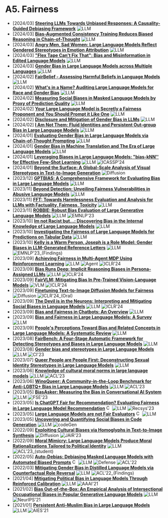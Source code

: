 # A5. Fairness
- [2024/03] **[Steering LLMs Towards Unbiased Responses: A Causality-Guided Debiasing Framework](https://arxiv.org/abs/2403.08743)** ![LLM](https://img.shields.io/badge/LLM-589cf4)
- [2024/03] **[Bias-Augmented Consistency Training Reduces Biased Reasoning in Chain-of-Thought](https://arxiv.org/abs/2403.05518)** ![LLM](https://img.shields.io/badge/LLM-589cf4)
- [2024/03] **[Angry Men, Sad Women: Large Language Models Reflect Gendered Stereotypes in Emotion Attribution](https://arxiv.org/abs/2403.03121)** ![LLM](https://img.shields.io/badge/LLM-589cf4)
- [2024/03] **["Flex Tape Can't Fix That": Bias and Misinformation in Edited Language Models](https://arxiv.org/abs/2403.00180)** ![LLM](https://img.shields.io/badge/LLM-589cf4)
- [2024/03] **[Gender Bias in Large Language Models across Multiple Languages](https://arxiv.org/abs/2403.00277)** ![LLM](https://img.shields.io/badge/LLM-589cf4)
- [2024/02] **[FairBelief - Assessing Harmful Beliefs in Language Models](https://arxiv.org/abs/2402.17389)** ![LLM](https://img.shields.io/badge/LLM-589cf4)
- [2024/02] **[What's in a Name? Auditing Large Language Models for Race and Gender Bias](https://arxiv.org/abs/2402.14875)** ![LLM](https://img.shields.io/badge/LLM-589cf4)
- [2024/02] **[Measuring Social Biases in Masked Language Models by Proxy of Prediction Quality](https://arxiv.org/abs/2402.13954)** ![LLM](https://img.shields.io/badge/LLM-589cf4)
- [2024/02] **[Your Large Language Model is Secretly a Fairness Proponent and You Should Prompt it Like One](https://arxiv.org/abs/2402.12150)** ![LLM](https://img.shields.io/badge/LLM-589cf4)
- [2024/02] **[Disclosure and Mitigation of Gender Bias in LLMs](https://arxiv.org/abs/2402.11190)** ![LLM](https://img.shields.io/badge/LLM-589cf4)
- [2024/02] **[I Am Not Them: Fluid Identities and Persistent Out-group Bias in Large Language Models](https://arxiv.org/abs/2402.10436)** ![LLM](https://img.shields.io/badge/LLM-589cf4)
- [2024/01] **[Evaluating Gender Bias in Large Language Models via Chain-of-Thought Prompting](https://arxiv.org/abs/2401.15585)** ![LLM](https://img.shields.io/badge/LLM-589cf4)
- [2024/01] **[Gender Bias in Machine Translation and The Era of Large Language Models](https://arxiv.org/abs/2401.10016)** ![LLM](https://img.shields.io/badge/LLM-589cf4)
- [2024/01] **[Leveraging Biases in Large Language Models: "bias-kNN'' for Effective Few-Shot Learning](https://arxiv.org/abs/2401.09783)** ![LLM](https://img.shields.io/badge/LLM-589cf4) ![ICASSP'24](https://img.shields.io/badge/ICASSP'24-f1b800)
- [2024/01] **[Beyond the Surface: A Global-Scale Analysis of Visual Stereotypes in Text-to-Image Generation](https://arxiv.org/abs/2401.06310)** ![Diffusion](https://img.shields.io/badge/Diffusion-a99cf4)
- [2023/12] **[GPTBIAS: A Comprehensive Framework for Evaluating Bias in Large Language Models](https://arxiv.org/abs/2312.06315)** ![LLM](https://img.shields.io/badge/LLM-589cf4)
- [2023/11] **[Beyond Detection: Unveiling Fairness Vulnerabilities in Abusive Language Models](https://arxiv.org/abs/2311.09428)** ![LLM](https://img.shields.io/badge/LLM-589cf4)
- [2023/11] **[FFT: Towards Harmlessness Evaluation and Analysis for LLMs with Factuality, Fairness, Toxicity](https://arxiv.org/abs/2311.18580)** ![LLM](https://img.shields.io/badge/LLM-589cf4)
- [2023/11] **[ROBBIE: Robust Bias Evaluation of Large Generative Language Models](https://arxiv.org/abs/2311.18140)** ![LLM](https://img.shields.io/badge/LLM-589cf4) ![EMNLP'23](https://img.shields.io/badge/EMNLP'23-f1b800)
- [2023/10] **[Im not Racist but...: Discovering Bias in the Internal Knowledge of Large Language Models](https://arxiv.org/abs/2310.08780)** ![LLM](https://img.shields.io/badge/LLM-589cf4)
- [2023/10] **[Investigating the Fairness of Large Language Models for Predictions on Tabular Data](https://arxiv.org/abs/2310.14607)** ![LLM](https://img.shields.io/badge/LLM-589cf4)
- [2023/10] **[Kelly is a Warm Person, Joseph is a Role Model: Gender Biases in LLM-Generated Reference Letters](https://arxiv.org/abs/2310.09219)** ![LLM](https://img.shields.io/badge/LLM-589cf4) ![EMNLP'23_(Findings)](https://img.shields.io/badge/EMNLP'23_(Findings)-f1b800)
- [2023/09] **[Achieving Fairness in Multi-Agent MDP Using Reinforcement Learning](https://openreview.net/forum?id=yoVq2BGQdP)** ![LLM](https://img.shields.io/badge/LLM-589cf4) ![Agent](https://img.shields.io/badge/Agent-87b800) ![ICLR'24](https://img.shields.io/badge/ICLR'24-f1b800)
- [2023/09] **[Bias Runs Deep: Implicit Reasoning Biases in Persona-Assigned LLMs](https://openreview.net/forum?id=kGteeZ18Ir)** ![LLM](https://img.shields.io/badge/LLM-589cf4) ![ICLR'24](https://img.shields.io/badge/ICLR'24-f1b800)
- [2023/09] **[FairVLM: Mitigating Bias In Pre-Trained Vision-Language Models](https://openreview.net/forum?id=HXoq9EqR9e)** ![VLM](https://img.shields.io/badge/VLM-c7688b) ![ICLR'24](https://img.shields.io/badge/ICLR'24-f1b800)
- [2023/09] **[Finetuning Text-to-Image Diffusion Models for Fairness](https://openreview.net/forum?id=hnrB5YHoYu)** ![Diffusion](https://img.shields.io/badge/Diffusion-a99cf4) ![ICLR'24_(Oral)](https://img.shields.io/badge/ICLR'24_(Oral)-f1b800)
- [2023/09] **[The Devil is in the Neurons: Interpreting and Mitigating Social Biases in Language Models](https://openreview.net/forum?id=SQGUDc9tC8)** ![LLM](https://img.shields.io/badge/LLM-589cf4) ![ICLR'24](https://img.shields.io/badge/ICLR'24-f1b800)
- [2023/09] **[Bias and Fairness in Chatbots: An Overview](https://arxiv.org/abs/2309.08836)** ![LLM](https://img.shields.io/badge/LLM-589cf4)
- [2023/09] **[Bias and Fairness in Large Language Models: A Survey](https://arxiv.org/abs/2309.00770)** ![LLM](https://img.shields.io/badge/LLM-589cf4)
- [2023/09] **[People's Perceptions Toward Bias and Related Concepts in Large Language Models: A Systematic Review](https://arxiv.org/abs/2309.14504)** ![LLM](https://img.shields.io/badge/LLM-589cf4)
- [2023/08] **[FairBench: A Four-Stage Automatic Framework for Detecting Stereotypes and Biases in Large Language Models](https://arxiv.org/abs/2308.10397)** ![LLM](https://img.shields.io/badge/LLM-589cf4)
- [2023/08] **[Gender bias and stereotypes in Large Language Models](https://arxiv.org/abs/2308.14921)** ![LLM](https://img.shields.io/badge/LLM-589cf4) ![CI'23](https://img.shields.io/badge/CI'23-f1b800)
- [2023/07] **[Queer People are People First: Deconstructing Sexual Identity Stereotypes in Large Language Models](https://arxiv.org/abs/2307.00101)** ![LLM](https://img.shields.io/badge/LLM-589cf4)
- [2023/06] **[Knowledge of cultural moral norms in large language models](https://arxiv.org/abs/2306.01857)** ![LLM](https://img.shields.io/badge/LLM-589cf4) ![ACL'23](https://img.shields.io/badge/ACL'23-f1b800)
- [2023/06] **[WinoQueer: A Community-in-the-Loop Benchmark for Anti-LGBTQ+ Bias in Large Language Models](https://arxiv.org/abs/2306.15087)** ![LLM](https://img.shields.io/badge/LLM-589cf4) ![ACL'23](https://img.shields.io/badge/ACL'23-f1b800)
- [2023/05] **[BiasAsker: Measuring the Bias in Conversational AI System](https://arxiv.org/abs/2305.12434)** ![LLM](https://img.shields.io/badge/LLM-589cf4) ![FSE'23](https://img.shields.io/badge/FSE'23-f1b800)
- [2023/05] **[Is ChatGPT Fair for Recommendation? Evaluating Fairness in Large Language Model Recommendation](https://arxiv.org/abs/2305.07609)** [<img src="https://github.com/FortAwesome/Font-Awesome/blob/6.x/svgs/brands/github.svg" alt="Code" width="15" height="15">](https://github.com/jizhi-zhang/FaiRLLM) ![LLM](https://img.shields.io/badge/LLM-589cf4) ![Recsys'23](https://img.shields.io/badge/Recsys'23-f1b800)
- [2023/05] **[Large Language Models are not Fair Evaluators](https://arxiv.org/abs/2305.17926)** [<img src="https://github.com/FortAwesome/Font-Awesome/blob/6.x/svgs/brands/github.svg" alt="Code" width="15" height="15">](https://github.com/i-Eval/FairEval) ![LLM](https://img.shields.io/badge/LLM-589cf4)
- [2023/05] **[Uncovering and Quantifying Social Biases in Code Generation](https://arxiv.org/abs/2305.15377)** ![LLM](https://img.shields.io/badge/LLM-589cf4) ![codeGen](https://img.shields.io/badge/codeGen-87b800)
- [2022/09] **[Exploiting Cultural Biases via Homoglyphs in Text-to-Image Synthesis](https://arxiv.org/abs/2209.08891)** ![Diffusion](https://img.shields.io/badge/Diffusion-a99cf4) ![JAIR'23](https://img.shields.io/badge/JAIR'23-f1b800)
- [2022/09] **[Moral Mimicry: Large Language Models Produce Moral Rationalizations Tailored to Political Identity](https://arxiv.org/abs/2209.12106)** ![LLM](https://img.shields.io/badge/LLM-589cf4) ![ACL'23_(student)](https://img.shields.io/badge/ACL'23_(student)-f1b800)
- [2022/05] **[Auto-Debias: Debiasing Masked Language Models with Automated Biased Prompts](https://aclanthology.org/2022.acl-long.72/)** [<img src="https://github.com/FortAwesome/Font-Awesome/blob/6.x/svgs/brands/github.svg" alt="Code" width="15" height="15">](https://github.com/Irenehere/Auto-Debias) ![LLM](https://img.shields.io/badge/LLM-589cf4) ![Defense](https://img.shields.io/badge/Defense-87b800) ![ACL'22](https://img.shields.io/badge/ACL'22-f1b800)
- [2022/03] **[Mitigating Gender Bias in Distilled Language Models via Counterfactual Role Reversal](https://arxiv.org/abs/2203.12574)** ![LLM](https://img.shields.io/badge/LLM-589cf4) ![ACL'22_(Findings)](https://img.shields.io/badge/ACL'22_(Findings)-f1b800)
- [2021/04] **[Mitigating Political Bias in Language Models Through Reinforced Calibration](https://arxiv.org/abs/2104.14795)** ![LLM](https://img.shields.io/badge/LLM-589cf4) ![AAAI'21](https://img.shields.io/badge/AAAI'21-f1b800)
- [2021/02] **[Bias Out-of-the-Box: An Empirical Analysis of Intersectional Occupational Biases in Popular Generative Language Models](https://arxiv.org/abs/2102.04130)** ![LLM](https://img.shields.io/badge/LLM-589cf4) ![NeurIPS'21](https://img.shields.io/badge/NeurIPS'21-f1b800)
- [2021/01] **[Persistent Anti-Muslim Bias in Large Language Models](https://arxiv.org/abs/2101.05783)** ![LLM](https://img.shields.io/badge/LLM-589cf4) ![AIES'21](https://img.shields.io/badge/AIES'21-f1b800)

